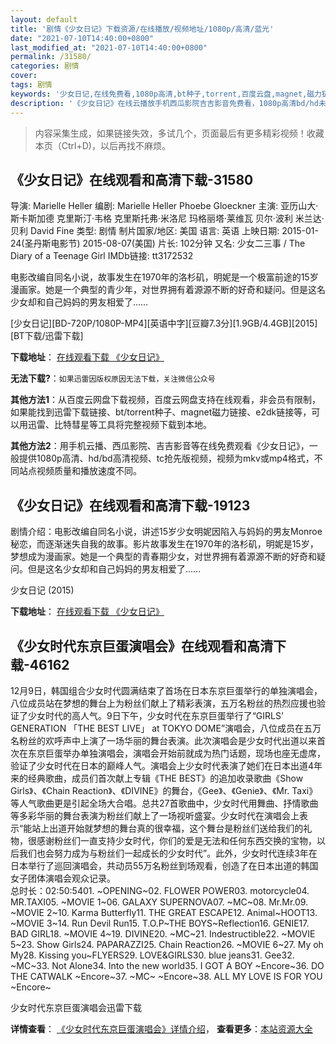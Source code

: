 ```yaml
---
layout: default
title: '剧情《少女日记》下载资源/在线播放/视频地址/1080p/高清/蓝光'
date: "2021-07-10T14:40:00+0800"
last_modified_at: "2021-07-10T14:40:00+0800"
permalink: /31580/
categories: 剧情
cover:
tags: 剧情
keywords: '少女日记,在线免费看,1080p高清,bt种子,torrent,百度云盘,magnet,磁力链,迅雷下载资源'
description: '《少女日记》在线云播放手机西瓜影院吉吉影音免费看，1080p高清bd/hd未删减完整版和tc抢先枪版，mkv/mp4格式，附带bt/torrent种子、magnet/磁力链、百度云盘、网盘资源迅雷下载链接'
---
```


>内容采集生成，如果链接失效，多试几个，页面最后有更多精彩视频！收藏本页（Ctrl+D)，以后再找不麻烦。


## 《少女日记》在线观看和高清下载-31580

导演: Marielle Heller 编剧: Marielle Heller Phoebe Gloeckner 主演: 亚历山大·斯卡斯加德 克里斯汀·韦格 克里斯托弗·米洛尼 玛格丽塔·莱维瓦 贝尔·波利 米兰达·贝利 David Fine 类型: 剧情 制片国家/地区: 美国 语言: 英语 上映日期: 2015-01-24(圣丹斯电影节) 2015-08-07(美国) 片长: 102分钟 又名: 少女二三事 / The Diary of a Teenage Girl IMDb链接: tt3172532

电影改编自同名小说，故事发生在1970年的洛杉矶，明妮是一个极富前途的15岁漫画家。她是一个典型的青少年，对世界拥有着源源不断的好奇和疑问。但是这名少女却和自己妈妈的男友相爱了……


[少女日记][BD-720P/1080P-MP4][英语中字][豆瓣7.3分][1.9GB/4.4GB][2015][BT下载/迅雷下载]

**下载地址**： [在线观看下载 《少女日记》](https://www.btdx8.com/torrent/the_diary_of_a_teenage_girl_2015.html) 


**无法下载?**：`如果迅雷因版权原因无法下载，关注微信公众号 `

**其他方法1**：从百度云网盘下载视频，百度云网盘支持在线观看，非会员有限制，如果能找到迅雷下载链接、bt/torrent种子、magnet磁力链接、e2dk链接等，可以用迅雷、比特彗星等工具将完整视频下载到本地。

**其他方法2**：用手机云播、西瓜影院、吉吉影音等在线免费观看《少女日记》，一般提供1080p高清、hd/bd高清视频、tc抢先版视频，视频为mkv或mp4格式，不同站点视频质量和播放速度不同。


## 《少女日记》在线观看和高清下载-19123

剧情介绍：电影改编自同名小说，讲述15岁少女明妮因陷入与妈妈的男友Monroe秘恋，而逐渐迷失自我的故事。影片故事发生在1970年的洛杉矶，明妮是15岁，梦想成为漫画家。她是一个典型的青春期少女，对世界拥有着源源不断的好奇和疑问。但是这名少女却和自己妈妈的男友相爱了……


少女日记 (2015)

**下载地址**： [在线观看下载 《少女日记》](https://www.btbtdy.me/btdy/dy567.html) 


## 《少女时代东京巨蛋演唱会》在线观看和高清下载-46162

12月9日，韩国组合少女时代圆满结束了首场在日本东京巨蛋举行的单独演唱会，八位成员站在梦想的舞台上为粉丝们献上了精彩表演，五万名粉丝的热烈应援也验证了少女时代的高人气。9日下午，少女时代在东京巨蛋举行了“GIRLS’ GENERATION 「THE BEST LIVE」 at TOKYO DOME”演唱会，八位成员在五万名粉丝的欢呼声中上演了一场华丽的舞台表演。此次演唱会是少女时代出道以来首次在东京巨蛋举办单独演唱会，演唱会开始前就成为热门话题，现场也座无虚席，验证了少女时代在日本的巅峰人气。演唱会上少女时代表演了她们在日本出道4年来的经典歌曲，成员们首次献上专辑《THE BEST》的追加收录歌曲《Show Girls》、《Chain Reaction》、《DIVINE》的舞台，《Gee》、《Genie》、《Mr. Taxi》等人气歌曲更是引起全场大合唱。总共27首歌曲中，少女时代用舞曲、抒情歌曲等多彩华丽的舞台表演为粉丝们献上了一场视听盛宴。少女时代在演唱会上表示“能站上出道开始就梦想的舞台真的很幸福，这个舞台是粉丝们送给我们的礼物，很感谢粉丝们一直支持少女时代，你们的爱是无法和任何东西交换的宝物，以后我们也会努力成为与粉丝们一起成长的少女时代”。此外，少女时代连续3年在日本举行了巡回演唱会，共动员55万名粉丝到场观看，创造了在日本出道的韩国女子团体演唱会观众记录。<br />总时长：02:50:5401. ~OPENING~02. FLOWER POWER03. motorcycle04. MR.TAXI05. ~MOVIE 1~06. GALAXY SUPERNOVA07. ~MC~08. Mr.Mr.09. ~MOVIE 2~10. Karma Butterfly11. THE GREAT ESCAPE12. Animal~HOOT13. ~MOVIE 3~14. Run Devil Run15. T.O.P~THE BOYS~Reflection16. GENIE17. BAD GIRL18. ~MOVIE 4~19. DIVINE20. ~MC~21. Indestructible22. ~MOVIE 5~23. Show Girls24. PAPARAZZI25. Chain Reaction26. ~MOVIE 6~27. My oh My28. Kissing you~FLYERS29. LOVE&GIRLS30. blue jeans31. Gee32. ~MC~33. Not Alone34. Into the new world35. I GOT A BOY ~Encore~36. DO THE CATWALK ~Encore~37. ~MC~ ~Encore~38. ALL MY LOVE IS FOR YOU ~Encore~


少女时代东京巨蛋演唱会迅雷下载

**详情查看**： [《少女时代东京巨蛋演唱会》详情介绍](/movie/46162/)， **查看更多**：[本站资源大全](/movie/t/all/)

